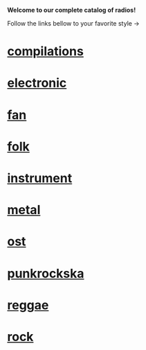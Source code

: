 **Welcome to our complete catalog of radios!**

Follow the links bellow to your favorite style ->

# [compilations](https://radioninjapirata.github.io/radios_compilations.html)

# [electronic](https://radioninjapirata.github.io/radios_electronic.html)

# [fan](https://radioninjapirata.github.io/radios_fan.html)

# [folk](https://radioninjapirata.github.io/radios_folk.html)

# [instrument](https://radioninjapirata.github.io/radios_instrument.html)

# [metal](https://radioninjapirata.github.io/radios_metal.html)

# [ost](https://radioninjapirata.github.io/radios_ost.html)

# [punkrockska](https://radioninjapirata.github.io/radios_punkrockska.html)

# [reggae](https://radioninjapirata.github.io/radios_reggae.html)

# [rock](https://radioninjapirata.github.io/radios_rock.html)